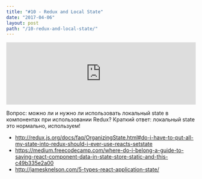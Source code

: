 ```yaml
---
title: "#10 - Redux and Local State"
date: "2017-04-06"
layout: post
path: "/10-redux-and-local-state/"
---
```


<iframe width="100%" height="166" scrolling="no" frameborder="no" src="https://w.soundcloud.com/player/?url=https%3A//api.soundcloud.com/tracks/317495157&amp;color=ff5500&amp;auto_play=false&amp;hide_related=false&amp;show_comments=true&amp;show_user=true&amp;show_reposts=false"></iframe>

Вопрос: можно ли и нужно ли использовать локальный state в компонентах при использовании Redux? Краткий ответ: локальный state это нормально, используем!

- http://redux.js.org/docs/faq/OrganizingState.html#do-i-have-to-put-all-my-state-into-redux-should-i-ever-use-reacts-setstate
- https://medium.freecodecamp.com/where-do-i-belong-a-guide-to-saving-react-component-data-in-state-store-static-and-this-c49b335e2a00
- http://jamesknelson.com/5-types-react-application-state/